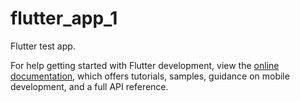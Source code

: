 # flutter_app_1

Flutter test app. 

For help getting started with Flutter development, view the
[online documentation](https://docs.flutter.dev/), which offers tutorials,
samples, guidance on mobile development, and a full API reference.
